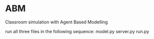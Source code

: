# ABM
Classroom simulation with Agent Based Modelling

run all three files in the following sequence: model.py server.py run.py
